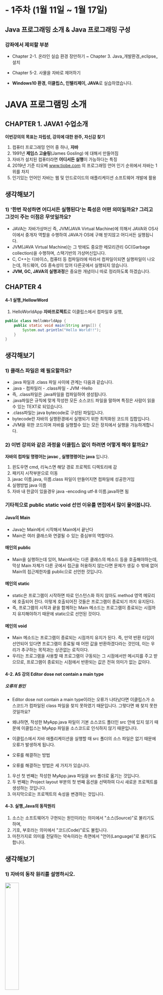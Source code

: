
# - 1주차 (1월 11일 ~ 1월 17일)
## Java 프로그래밍 소개 & Java 프로그래밍 구성

### 강좌에서 제외할 부분
- Chapter 2-1. 온라인 실습 환경 장만하기 ~ Chapter 3. Java_개발환경_eclipse_설치
- Chapter 5-2. 사물을 자바로 제어하기

- **Windows10 환경, 이클립스, 인텔리제이, JAVA**로 실습하였습니다.

# JAVA 프로그램밍 소개

## CHAPTER 1. JAVA1 수업소개

**이번강의의 목표는 자립성, 강의에 대한 완주, 자신감 찾기**

1. 컴퓨터 프로그래밍 언어 중 하나, **자바**
2. 1991년 **제임스 고슬링**(James Gosling) 에 대해서 만들어짐
3. 자바가 설치된 컴퓨터라면 **어디서든 실행**이 가능하다는 특징
4. 2019년 기준 티오베 www.tiobe.com 의 프로그래밍 언어 인기 순위에서 자바는 1위를 차지
5. 인기있는 언어인 자바는 웹 및 안드로이드의 애플리케이션 소프트웨어 개발에 활용

## 생각해보기 
### 1) '한번 작성하면 어디서든 실행된다'는 특성은 어떤 의미일까요? 그리고 그것이 주는 이점은 무엇일까요?
- JAVA는 자바가상머신 즉, JVM(JAVA Virtual Machine)에 의해서 JAVA와 OS사이에서 중개자 역할을 수행하여 JAVA가 OS에 구해 받지않고 어디서든 실행됩니다.
- JVM(JAVA Virtual Machine)는 그 밖에도 중요한 메모리관리 GC(Garbage collection)을 수행하며, 스택기반의 가상머신입니다.
- C, C++는 디바이스, 컴퓨터 등 컴파일러에 따라서 컴파일이되면 실행파일이 나오는데, 하드웨어, OS 종속성이 있어 다른곳에서 실행되지 않습니다.
- **JVM, GC, JAVA의 실행과정**은 중요한 개념이니 따로 정리하도록 하겠습니다. 

## CHAPTER 4

#### 4-1 실행_HellowWord

1. HelloWorldApp **자바프로젝트**로 이클립스에서 컴파일후 실행, 

``` java
public class HelloWorldApp {
    public static void main(String args[]) {
        System.out.println("Hello World!!");
    }
}
```

## 생각해보기  
### 1) 클래스 파일은 왜 필요할까요?

- .java 파일과 .class 파일 사이에 관계는 다음과 같습니다.
- .java - 컴파일러 - .class파일 - JVM -Hello
- 즉, .class파일은 .java파일을 컴파일하여 생성됩니다.
- .java파일은 규칙에 맞게 작성한 모든 소스코드 파일을 말하며 특징은 사람이 읽을수 있는 TEXT로 되있습니다.
- .class파일는 java bytecode로 구성된 파일입니다.
- bytecode란 자바의 실행환경에서 실행되기 위한 최적화된 코드의 집합입니다.
- JVM을 위한 코드이며 자바를 실행할수 있는 모든 장치에서 실행을 가능하게합니다.


### 2) 이번 강의와 같은 과정을 이클립스 없이 하려면 어떻게 해야 할까요?

**자바의 컴파일 명령어는 javac , 실행명령어는 java** 입니다.
1. 윈도우면 cmd, 리눅스면 해당 경로 프로젝트 디렉토리에 감
2. 패키지 시작부분으로 이동
3. javac 이름.java, 이름.class 파일이 만들어지면 컴파일에 성공한거임 
4. 실행방법 java 이름
5. 자바 내 한글이 있을경우 java -encoding utf-8 이름.java하면 됨


### 기타적으로 public static void 선언 이유를 면접에서 많이 물어봅니다.
#### Java의 Main 
- Java는 Main에서 시작해서 Main에서 끝난다
- Main은 여러 클래스와 연결될 수 있는 중심부의 역할이다.
 
#### 매인의 public
- Main을 실행하는데 있어, Main에서는 다른 클래스의 메소드 등을 호출해야하는데, 막상 Main 자체가 다른 곳에서 접근을 허용하지 않는다면 문제가 생길 수 밖에 없어 Main의 접근제한자를 public으로 선언한 것입니다.
 
#### 메인의 static
- static은 프로그램이 시작하면 따로 인스턴스화 하지 않아도 method 영역 메모리에 호출되어 진다. 이렇게 호출되어진 것들은 프로그램이 종료되기 까지 유지된다.
- 즉, 프로그램의 시작과 끝을 함께하는 Main 메소드는 프로그램이 종료되는 시점까지 유지해야하기 때문에 static으로 선언된 것이다.
 
#### 메인의 void
- Main 메소드는 프로그램이 종료되는 시점까지 유지가 된다. 즉, 만약 반환 타입이 선언되어 있다면 프로그램이 종료될 때 어떤 값을 반환하겠다라는 것인데, 이는 우리가 추구하는 목적과는 상관없는 로직이다.
- 우리는 프로그램을 사용할 때 프로그램이 구동되는 그 시점에서만 메시지를 주고 받으므로, 프로그램이 종료되는 시점에서 반환되는 값은 전혀 의미가 없는 값이다.
 

#### 4-2. AS 강의 Editor dose not contain a main type

##### 오류의 원인
- Editor dose not contain a main type이라는 오류가 나타났다면 이클립스가 소스코드가 컴파일된 class 파일을 찾지 못하였기 때문입니다. 그렇다면 왜 찾지 못한 것일까요?
- 왜냐하면, 작성한 MyApp.java 파일이 기본 소스코드 폴더인 src 안에 있지 않기 때문에 이클립스는 MyApp 파일을 소스코드로 인식하지 않기 때문입니다.
- 이클립스에서 자바 애플리케이션을 실행할 때 src 폴더의 소스 파일은 없기 때문에 오류가 발생하게 됩니다.

- 오류를 해결하는 방법
- 오류를 해결하는 방법은 세 가지가 있습니다.
1.  우선 첫 번째는 작성한 MyApp.java 파일을 src 폴더로 옮기는 것입니다.
2. 두 번째는 Project layout 부분의 첫 번째 옵션을 선택하여 다시 새로운 프로젝트를 생성하는 것입니다.
3. 마지막으로는 프로젝트의 속성을 변경하는 것입니다.

 
#### 4-3. 실행_Java의 동작원리

1. 소스는 소프트웨어가 구현되는 원인이라는 의미에서 "소스(Source)"로 불리기도 하며,
2. 기호, 부호라는 의미에서 "코드(Code)"로도 불립니다.
3. 마찬가지로 의미를 전달하는 약속이라는 측면에서 "언어(Language)"로 불리기도 합니다.

## 생각해보기  
### 1) 자바의 동작 원리를 설명하시오.

<div>
<img src="https://github.com/heonilp/study/blob/master/JAVA%20study/1.%20Java%20%ED%94%84%EB%A1%9C%EA%B7%B8%EB%9E%98%EB%B0%8D%20%EC%86%8C%EA%B0%9C%20%26%20Java%20%ED%94%84%EB%A1%9C%EA%B7%B8%EB%9E%98%EB%B0%8D%20%EA%B5%AC%EC%84%B1/pc/javarun.jpg" width="30%"></img>
</div>

- java 파일의 형태로 소스 코드를 작성하면, 컴파일 과정을 거쳐 JVM(Java Virtual Machine, 자바 가상 머신)이 알아들을 수 있는 class 파일로 변환됩니다.
- 이클립스에서는 자바 파일을 저장할 때 컴파일을 하여 class 파일로 저장합니다.
- 이클립스에서 실행 버튼을 누르게 되면 JVM에서 class 파일을 읽어들입니다.
- JVM은 class 파일을 읽고서 그대로 컴퓨터를 동작시키게 됩니다.
 
### 2) 왜 자바의 실행 과정 중에 JVM이 끼어있는 것일까요? 컴파일을 거쳐 바로 컴퓨터를 실행시키는 것은 안될까요?
- [자바 메모리 구조 뿌시기  JVM이란? 강의 추천](https://www.youtube.com/watch?v=AWXPnMDZ9I0)
- [🐥엘리의 GC - 가비지 컬렉션 강의 추천](https://www.youtube.com/watch?v=Fe3TVCEJhzo&t=3s)
#### 참고
- [본강의의 추천 사이트](https://asfirstalways.tistory.com/158)

## CHAPTER 5 Hello Java World

#### 5-1. 데스크톱 애플리케이션 만들기

- swing 패키지로 GUI 창에 Hello World!! 띄우기 실습

- 다음과 같이 실습 하였습니다.
<div>
<img src="https://github.com/heonilp/study/blob/master/JAVA%20study/1.%20Java%20%ED%94%84%EB%A1%9C%EA%B7%B8%EB%9E%98%EB%B0%8D%20%EC%86%8C%EA%B0%9C%20%26%20Java%20%ED%94%84%EB%A1%9C%EA%B7%B8%EB%9E%98%EB%B0%8D%20%EA%B5%AC%EC%84%B1/pc/swing.JPG" width="50%"></img>
</div>

#### 5-3. 안드로이드 애플리케이션 만들기

- 실습이 아니므로 강의보고 넘어갔습니다.

### QUiZ 1 정리

#### Quiz 1 10문항

<div>
<img src="https://github.com/heonilp/study/blob/master/JAVA%20study/1.%20Java%20%ED%94%84%EB%A1%9C%EA%B7%B8%EB%9E%98%EB%B0%8D%20%EC%86%8C%EA%B0%9C%20%26%20Java%20%ED%94%84%EB%A1%9C%EA%B7%B8%EB%9E%98%EB%B0%8D%20%EA%B5%AC%EC%84%B1/pc/quiz1.JPG" width="30%"></img>
</div>

1. 다음 중 Java 프로그램 개발을 위한 개발 환경을 제공해주는 프로그램은 어떤 것일까요? Eclipse
2. 다음 중 HelloWorldApp.java 파일 안에 있는 Class 이름은 어떻게 생성되어야 할까요? HelloWorldApp
3. 다음 중 Java 프로그램이 맨먼저 실행하는 메서드는 무엇일까요? main
4. 다음 코드는 어떤 결과를 출력하게 될까요? System.out.println("Java with me!"); Java with me!
5. 다음 중 Java 라는 언어 문법에 만들어진 소스 코드 파일은 어떤 것일까요? main.java
6. Java 파일을 기계가 이해할 수 있도록 .class 파일로 바꾸는 과정을 무엇이라 할까요? 컴파일
7. 다음 중 Java 프로그램을 동작시키도록 실행환경을 만들어주는 프로그램은 무엇일까요? Java Virtual Machine (JVM)
8. 다음 중 Java 로 만들 수 있는 것은 무엇이 있을까요? 항목전부 (데스크탑 프로그램, 모바일 어플, IoT제어 프로그램)
9. 사물을 프로그램으로 제어할 수 있는 기술을 뭐라고 할까요? Internet of Things
10. 다음 중 안드로이드 어플리케이션을 기본으로 개발할 수 있는 툴은 무엇일까요? Android Studio


# JAVA 프로그래밍 구성

## CHAPTER 6, 7

#### 6-1. 데이터와 연산

- 컴퓨터는 데이터를 가지고 연산을 하는 기계라고 할 수 있습니다.
- 자바와 같은 컴퓨터 프로그래밍 언어를 배워서 사용하는 것은 컴퓨터에게 데이터를 가지고 우리가 원하는 대로 연산을 시킬 수 있게 하는 것이라고 할 수 있습니다.

#### 예를 들면 다음과 같은 데이터 종류가 있습니다.

1. 숫자(Numbers)
2. 문자열(String)
3. 영상/소리/기타 등등
 
## 생각해보기 (개인적인 생각입니다.)

### 1) 이번에 언급된 데이터 타입 이외에 어떤 데이터 타입이 필요하다고 생각하나요?
- 앞서 강의해서 말한 것처럼 숫자에 대한 데이터 타입이 필요하며
- 문자열을 담을 수 있는 공간, 파일을 관리할수 있는 타입, 통신을 관리할 수 있게 소켓을 관리 할수 있는 데이터타입 등등 이 필요할 것같습니다.

### 2) 앞서 생각한 데이터 타입에 어떤 연산작업이 필요하다고 생각하나요?
- 숫자 같은 경우는 사칙연산이 필요하며, 문자열 같은 것은 짤라주거나 합쳐주고, 파싱같은 것이 필요해보입니다.
- 소리나 영상같은 것은 필터링할 수 있는 연산이 필요해보입니다.

#### 6-2. 데이터 타입

#### 숫자와 문자 데이터 타입과 연산

#### 숫자
- 자바에서 숫자는 다른 기호와 함께 입력하지 않고 그대로 입력합니다.
- +연산자는 덧셈의 연산을 수행합니다.
 
#### 문자
- 자바에서 문자열은 쌍따옴표("") 안에 적습니다.
- +연산자는 결합의 연산을 수행합니다.
- 문자열 간에는 * 연산자를 사용할 수 없습니다.
- length 연산은 문자열의 길이를 반환합니다.

1. Data_and_operation **자바프로젝트**로 이클립스에서 컴파일후 실행
- Datatype.java

``` java
public class Datatype{
    public static void main(String[] args) {
        System.out.println(6); // Number
        System.out.println("six"); // String
         
        System.out.println("6"); // String 6
         
        System.out.println(6+6); // 12
        System.out.println("6"+"6"); // 66
         
        System.out.println(6*6); // 36
//      System.out.println("6"*"6");
         
        System.out.println("1111".length()); // 4
//      System.out.println(1111.length());
    }
}
```

## 생각해보기 

### 1) 숫자에서는 +와 *와 같은 연산자를 사용했는데 문자열에서는 연산은 수행하기 위해 .length()와 같은 형식을 사용했습니다. 숫자에도 연산자 이외의 형식을 가지는 연산 종류가 있을까요?
- 위에서 말하지 않은 절대값, 제곱, -(빼기) /(나누기) %(몫), 버림, 반올림, 올림 등 여러가지 있습니다.
- 자바는 ^라는 기호를 제곱을 구할 때 쓰지 않기 때문에 Math.pow를 사용합니다.

### 2) 문자열에서 쓸 수 있는 다른 연산은 어떤 것들이 있을까요?
- String을 쓸때, a + b 묶으면 문자열이 두개가 묶여진다.

#### 6-3. 숫자와 연산

- 핵심 단어 : Math 클래스
- 전에 생성했던 Data_and_operation 프로젝트에서 진행
``` java
public class Number {
    public static void main(String[] args) {
        // Operator
        System.out.println(6 + 2); // 8
        System.out.println(6 - 2); // 4
        System.out.println(6 * 2); // 12
        System.out.println(6 / 2); // 3
 
        System.out.println(Math.PI); // 3.141592653589793
        System.out.println(Math.floor(Math.PI));
        System.out.println(Math.ceil(Math.PI));
    }
}
```

## 생각해보기 

### 1) PI, floor, ceil이외에 Math에서 제공하는 기능이 어떤 것들이 있는지 찾아보고 댓글로 공유해 보세요
```
- max, min pow, sqrt, sin cos, tan random, abs 등 제공하는 기능 들 이 많습니다.
```
[Math 클래스 기능들 참고](http://www.tcpschool.com/java/java_api_math)

#### 6-4. 문자열의 표현

##### 핵심 단어
- 문자(character) 자료형
- 문자열 리터럴
- 이스케이프 

> 문자열(String)과 문자(Character)
```
문자열은 문자의 나열입니다. 문자는 따옴표('') 안에 입력하여 표현하는데, 한 개의 문자만 포함할 수 있습니다.
문자는 오직 한 개의 문자만 포함될 수 있지만, 문자열은 1개 이상의 문자들도 포함할 수 있습니다.
```
 
> 이스케이프 기호
``` 
이스케이프 기호는 줄바꿈 기호나 쌍따옴표와 같은 특수한 기호를 문자열에 넣기 위해 사용합니다.
이스케이프 기호는 역슬래시(\)로 입력할 때는 키보드 상의 원화 기호(\)로 입력하면 됩니다.
이스케이프 기호는 특정 문자와 결합하여 제어문자로 기능하기도 하고, 쌍따옴표와 같은 특수한 문자와 결합하여 특수한 문자가 일반 문자라고 나타내 주는 역할을 합니다.
문자열에서 줄바꿈을 하고 싶을 때 문자열 사이에서 바로 줄바꿈을 하면 문법상의 오류가 생기게 됩니다.
그렇다면 줄바꿈을 하기 위해서는 어떻게 해야 할까요? \n을 줄을 바꾸고 싶은 위치에 삽입하면 됩니다.
쌍따옴표를 문자열에 입력하고자 할 때에도 쌍따옴표 앞에 역슬래시를 삽입합니다.
```

``` java
public class StringApp {
    public static void main(String[] args) {
         
        // Character VS String 
        System.out.println("Hello World"); // String
        System.out.println('H'); // Character
        System.out.println("H"); 
     
        System.out.println("Hello "+ "World");
         
        // new line
        System.out.println("Hello \nWorld");
         
        // escape
        System.out.println("Hello \"World\"");// Hello "World"
    }
}
```

## 생각해보기 

### 1) \n과 같은 제어문자들은 왜 생겨나게 된 것일까요?
```
CR, LF는 타자기에서 나온 용어입니다. 타자기에서 줄바꿈을 하려면 종이를 오른쪽으로 쭉 밀고, 다시 종이를 한 줄 만큼 위로 올립니다. 
이렇게 종이를 오른쪽으로 밀어서 처음으로 오게 하는 행동을 복귀(Carriage Return)라고 하고, 종이를 위로 올리는 행동을 개행(Line Feed)이라고 합니다.

이제 타자기는 사라지고 컴퓨터와 키보드로 대체되었지만 타자기의 흔적이 완전히 사라지지 않고 남은 것이 CR(\r)과 LF(\n)입니다.
컴퓨터에서 CR, LF는 둘 다 새 줄, 줄바꿈으로 사용되고 있으며 운영체제 별로 조금씩 차이가 있습니다.
```
### 2) \n 이외의 다른 제어문자들은 어떤 것이 있을까요?
```
\n	개행 ( 줄바꿈 )
\t	탭 ( 8 공백 )
\'	작은 따옴표 ( 싱글쿼테이션 ) 표시
\"	큰 따옴표 ( 더블쿼테이션 ) 표시 
\\	역슬래쉬 표시
```

#### 6-5. 문자열 다루기

##### 핵심 단어
- String
- length 메소드
- replace 메소드

> length와 replace
```
length는 지난 시간에서도 잠깐 보았듯이 문자열의 길이를 산출합니다. 
replace는 두 개의 인자 oldChar, newChar를 받습니다.
oldChar에는 기존의 문자열에서 바꾸고 싶은 부분을 입력하고 newChar에는 바꾸고자 하는 문자열을 입력합니다.
```
 

- Data_and_operation 프로젝트에서 StringOperation 클래스를 생성합니다.

``` java
public class StringOperation {
    public static void main(String[] args) {
         
        System.out.println("Hello World".length()); // 11
        System.out.println("Hello, [[[name]]] ... bye. ".replace("[[[name]]]", "duru"));
        //즉 이 경우 기존의 "Hello, [[[name]]] ... bye" 문자열에서 "[[[name]]]" 부분을 "duru" 문자열로 치환합니다.
        //이렇게 문자열에서는 문자열의 길이를 알아내거나, 문자열의 일부를 조작하는 등의 연산을 수행할 수 있습니다.
    }
}
```

## 생각해보기  

### 1) length와 replace외에 String 데이터에서 처리할 수 있는 명령들을 댓글로 공유해 보세요.
### 2) 이러한 명령들로 어떤 일을 할 수 있을까요?
char charAt(int index), int compareTo(String str), String trim(), isEmpty(), String toUpperCase() 등 많습니다.
자세한 설명은 아래 사이트에서 참조해서 알아봅시자.
[참고하기](http://www.tcpschool.com/java/java_api_string)


## CHAPTER 8

#### 8-1. 변수의 정의

##### 핵심 단어
- **변수**(variable)
- 데이터 타입

- Data_and_operation 프로젝트에서 Variable 클래스를 생성합니다.

``` java
public class Variable {
    public static void main(String[] args) {    
        int a = 1; // Number -> integer  ... -2, -1 , 0, 1, 2 ...
        System.out.println(a);
         
        double b = 1.1; // real number -> double ... -2.0, -1.0, 0, 1.0, 2.0 ...
        System.out.println(b);
         
        String c = "Hello World";
        System.out.println(c);
    } 
}
```

## 생각해보기 

### 1) 컴퓨터 프로그래밍 언어에서 변수는 수학에서의 변수와 어떻게 다른가요?
```
- 수학에서 변수는 x라고 x^2 -2x+1 = 0; 이라고 가정하면 x의 값을 구하는 값이라고 생각하면됩니다. (x-1)^2여서 x=1값이라는 것을 구하는 것이지요.
- 컴퓨터에서 변수란 변수(variable) 란 데이터(data)를 저장하기 위해 프로그램에 의해 이름을 할당받은 메모리 공간을 의미합니다.
즉, 변수란 데이터(data)를 저장할 수 있는 메모리 공간을 의미하며, 이렇게 저장된 값은 변경될 수 있습니다.
```
### 2) 자바에서는 왜 변수의 데이터 타입을 지정하는지 댓글로 설명해 보세요.
- 컴퓨터의 판단에서, 변수에 타입에 따라서 값이 정해지고 값이 버려지고 어떤 문자인지 숫자인지, 참인지, 거짓인지 판단을 할 수 있습니다.

### 3) 자바에서 숫자 데이터의 세부적인 분류에 대해 더 알아보세요.
``` java
자바에서는 다음과 같이 8가지 종류의 기본형 변수를 제공하고 있습니다. 

- 정수형 : byte, short, int, long
- 실수형 : float, double
- 문자형 : char
- 논리형 : boolean
```
[각각의 정수형 타입 범위와 메모리 크기값 참고](http://www.tcpschool.com/java/java_datatype_basic)

### 4) 자바에서 변수의 데이터 타입을 바로바로 판단할 수 있다는 것은 어떤 편의성을 가질 수 있을까요?
- 2번과 동일한 답이라고 생각합니다.

#### 8-2. 변수의 효용

- 코드의 가독성과 재사용을 위해서 여러 방법이 쓰일 수 있지만 변수를 이용하는 것이 그 중에서도 중요한 수단 중 하나입니다.

##### 핵심 단어
- 코드의 재사용성 :어떤 데이터는 한 두 번 사용되지만, 수백 번 이상 훨씬 많이 사용될 수 있습니다. 이럴 경우 변수로 만들어서 만들면 편리하게 사용할 수 있습니다.
- 코드의 가독성 : 변수의 이름을 잘 지으면 코드의 의미를 파악할 때 도움이 됩니다.

``` java
public class Letter {
    public static void main(String[] args) {
        String name = "leezche";
        System.out.println("Hello, "+name+" ... "+name+" ... egoing ... bye");
         
        double VAT = 10.0;
        System.out.println(VAT);
    }
```

## 생각해보기 

### 1) 변수의 효용과 변수를 어떻게 사용하면 좋을지 댓글로 공유해 주세요.
```
- 변수는 클린코드 같은 책에서 변수를 왜썼는지 이름이 매우 중요하다고 생각합니다. 변수만 보고 왜 썼는지 가독성(명시성)이 있어야합니다.
- 변수를 재사용성도 좋지만 딱 쓸것만 선언하여서 다른쪽에 사용못하게 priavte이나 final을 써주어 명시적으로 막는게 좋을것 같습니다.

상수(constant)
상수는 변수와 마찬가지로 이름을 가지고 있는 메모리 공간으로, 이러한 상수는 선언과 동시에 반드시 초기화해야 합니다.
C++에서는 const 키워드를 사용하여 상수를 선언하지만, 자바에서는 final 키워드를 사용하여 선언합니다.

변수의 이름 생성 규칙

자바에서는 변수뿐만 아니라 클래스, 메소드 등의 이름을 짓는데 반드시 지켜야 하는 공통된 규칙이 있습니다.
자바에서 이름을 생성할 때에 반드시 지켜야 하는 규칙은 다음과 같습니다.
1. 변수의 이름은 영문자(대소문자), 숫자, 언더스코어(_), 달러($)로만 구성할 수 있습니다.
2. 변수의 이름은 숫자로 시작할 수 없습니다.
3. 변수의 이름 사이에는 공백을 포함할 수 없습니다.
4. 변수의 이름으로 자바에서 미리 정의된 키워드(keyword)는 사용할 수 없습니다.
```
#### 8-3. 데이터 타입의 변환 - casting

- 자바에서 변수를 만들 경우에는 데이터 타입을 명시적으로 알려주어야 합니다.

##### 핵심 단어

- 데이터 타입 변환(Casting) : 다른 데이터 타입으로 컨버팅 해주는 것이다.

- Data_and_operation 프로젝트에서 Casting 클래스를 생성합니다.

``` java
public class Casting {
    public static void main(String[] args) {       
        double a = 1.1;
        double b = 1; //1.0으로 담김
        double b2 = (double) 1; 

        System.out.println(b);
         
        // int c = 1.1; // 정수값이므로 실수값은 버린다.
        double d = 1.1;
        int e = (int) 1.1;
        //실수 1.1을 정수로 변환하기 위해서는 데이터 타입을 명시적으로 변경해 주어야 합니다.
        System.out.println(e);
         
        // 1 to String 
        String f = Integer.toString(1);
        //이렇게 Integer 객체의 toString 메소드를 이용하면 숫자를 문자열로 변환할 수 있습니다.
        System.out.println(f.getClass());
    }
}
```

## 생각해보기 

### 1) Casting에 대해서 알게 된 것을 댓글로 정리해 보세요.
- 캐스팅은 하나의 변수타입을 다른 변수 타입으로 변화게 해주는 것입니다.

### 2) 실수를 문자열로 변환하려면 어떻게 해야 할까요?

-  문자 -> 숫자 
``` java
1. String to Int
String s_num = "10";
int i_num = Integer.parseInt(s_num); //String -> Int 1번방식
int i_num2 = Integer.valueOf(s_num); //String -> Int 2번방식


2. String to Double, Float
String s_num = "10";
double d_num = Double.valueOf(s_num); //String -> Double
float f_num = Float.valueOf(s_num); //String -> Float

3. String to Long, Short 
String s_num = "10";
long l_num = Long.parseLong(s_num); //String -> Long
short sh_num = Short.parseShort(s_num); //String -> Short
```

- 숫자 -> 문자 
``` java
1. Int to String
int i_num = 10;
String s_num;
		
s_num = String.valueOf(i_num); //문자 -> 숫자 1번방식
s_num = Integer.toString(i_num); //문자 -> 숫자 2번방식
s_num = ""+i_num; //문자 -> 숫자 3번방식

2. Double Float to String
float f_num = 10.10;
double d_num = 10.10;
		
String s_num;

s_num = String.valueOf(f_num); //Float -> String 1번방식
s_num = Float.toString(f_num); //Float -> String 2번방식
		
s_num = String.valueOf(d_num); //Double -> String 1번방식
s_num = Double.toString(d_num); //Double -> String 2번방식
```

### 3) 정수 1과 정수 2를 나누었을 때 우리가 원하는 값이 나오게 하려면 어떻게 해야 할까요?
- 아마 0.5가 나와야합니다. 따라서 실수형인 double을 써주어야합니다.
``` java
double num= 0;
double a = 1.0;
double b = 2.0;
num = a/b;
```
## CHAPTER 9, 10

#### 9-1. 프로그래밍이란 무엇인가

- 해당 프로그램은 1, 2 ,3 순차적으로 실행
``` java
public class Program {
    public static void main(String[] args) {
        System.out.println(1);
        System.out.println(2);
        System.out.println(3);
    }
}
```
## 생각해보기 

### 1) Progamming의 의미를 댓글로 공유해 보세요.
```
컴퓨터에서 프로그램도 마찬가지로 시간에 따라 실행할 작업들의 순서를 의미합니다.
이렇게 시간에 따라 컴퓨터가 정해진 순서에 작업을 실행하게 된다면 우리는 업무를 자동적으로 처리할 수 있게 됩니다.
컴퓨터 언어를 이용해서 프로그램을 만드는 것은 업무의 자동화된 처리를 위해서라고 할 수 있습니다.
```

#### 10. 디버거

- 이클립스에서 디버거를 사용하는 법을 알아봅니다.

## 생각해보기 

### 1) 디버거와 관련된 아이콘들의 역할을 댓글로 정리해 보세요
- 툴이 다다르고 강의에서 설명이 되어있으므로 제외하겠습니다.

### QUiZ 2 정리

1. 다음 Java 메서드는 어떤 결과값을 출력할까요? System.out.println("10" + "0") -> 답 : 100
2. 다음 중 Java 에서 사칙 연산자가 아닌 것은 무엇일까요? 답 : x
3. Java 에서 사용하는 문자열을 관리하기 위한 타입은 무엇일까요? 답 : Sring
4. 다음 코드는 어떤 결과를 출력하게 될까요? System.out.println("Hello" + "Nice\n" + "To meet you"); 답 : Hello Nice (줄바꿈) To meet you
5. 다음 코드는 어떤 결과를 출력하게 될까요? System.out.println("Hello! [name]. Do you know \"Java\"?".replace("[name]", "John")); 답: Hello! John. Do you know "Java"?
6. 다음 중 Java 가 정수를 다루기 위해 사용하는 타입은 무엇일까요? 답 : int
7. 다음 코드의 출력 결과는 어떻게 될까요? 답 : boostcourse (줄바꿈) hello, 메모 ) System.out.println은 줄바꿈 출력이다.
``` java 
String name = "boostcourse";
System.out.println(name);
name = "hello";
System.out.println(name);
```
8. 다음 중 Java 가 실수를 다루기 위해 사용하는 타입은 무엇일까요? 답: double
9. 프로그래밍에서 버그는 수정하기 위한 행위를 뭐라고 할까요? 답: 디버그
10. 디버그에서 중요한 기능으로 중간에서 흐름을 멈추기 위한 기능은 무엇일까요? 답: breakpoint




